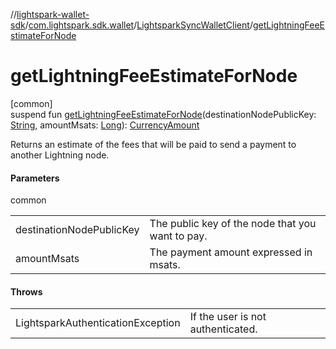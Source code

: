 //[lightspark-wallet-sdk](../../../index.md)/[com.lightspark.sdk.wallet](../index.md)/[LightsparkSyncWalletClient](index.md)/[getLightningFeeEstimateForNode](get-lightning-fee-estimate-for-node.md)

# getLightningFeeEstimateForNode

[common]\
suspend fun [getLightningFeeEstimateForNode](get-lightning-fee-estimate-for-node.md)(destinationNodePublicKey: [String](https://kotlinlang.org/api/latest/jvm/stdlib/kotlin/-string/index.html), amountMsats: [Long](https://kotlinlang.org/api/latest/jvm/stdlib/kotlin/-long/index.html)): [CurrencyAmount](../../com.lightspark.sdk.wallet.model/-currency-amount/index.md)

Returns an estimate of the fees that will be paid to send a payment to another Lightning node.

#### Parameters

common

| | |
|---|---|
| destinationNodePublicKey | The public key of the node that you want to pay. |
| amountMsats | The payment amount expressed in msats. |

#### Throws

| | |
|---|---|
| LightsparkAuthenticationException | If the user is not authenticated. |
